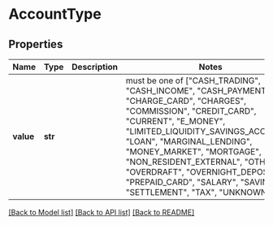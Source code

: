 # AccountType


## Properties
Name | Type | Description | Notes
------------ | ------------- | ------------- | -------------
**value** | **str** |  |  must be one of ["CASH_TRADING", "CASH_INCOME", "CASH_PAYMENT", "CHARGE_CARD", "CHARGES", "COMMISSION", "CREDIT_CARD", "CURRENT", "E_MONEY", "LIMITED_LIQUIDITY_SAVINGS_ACCOUNT", "LOAN", "MARGINAL_LENDING", "MONEY_MARKET", "MORTGAGE", "NON_RESIDENT_EXTERNAL", "OTHER", "OVERDRAFT", "OVERNIGHT_DEPOSIT", "PREPAID_CARD", "SALARY", "SAVINGS", "SETTLEMENT", "TAX", "UNKNOWN", ]

[[Back to Model list]](../README.md#documentation-for-models) [[Back to API list]](../README.md#documentation-for-api-endpoints) [[Back to README]](../README.md)


